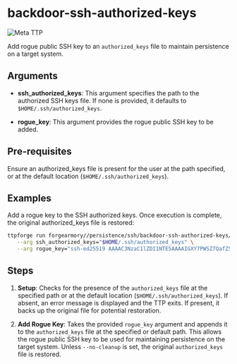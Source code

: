 # backdoor-ssh-authorized-keys

![Meta TTP](https://img.shields.io/badge/Meta_TTP-blue)

Add rogue public SSH key to an `authorized_keys` file to maintain
persistence on a target system.

## Arguments

- **ssh_authorized_keys**: This argument specifies the path to the
  authorized SSH keys file. If none is provided, it defaults to
  `$HOME/.ssh/authorized_keys`.

- **rogue_key**: This argument provides the
  rogue public SSH key to be added.

## Pre-requisites

Ensure an authorized_keys file is present for the user at the path
specified, or at the default location (`$HOME/.ssh/authorized_keys`).

## Examples

Add a rogue key to the SSH authorized keys. Once execution is
complete, the original authorized_keys file is restored:

```bash
ttpforge run forgearmory//persistence/ssh/backdoor-ssh-authorized-keys/backdoor-ssh-authorized-keys.yaml \
   --arg ssh_authorized_keys="$HOME/.ssh/authorized_keys" \
   --arg rogue_key="ssh-ed25519 AAAAC3NzaC1lZDI1NTE5AAAAIGXY7PWSZ7QafZ5LsBxGVtAcAwn706dJENP1jXlX3fVa Test public key"
```

## Steps

1. **Setup**: Checks for the presence of the `authorized_keys` file at the
   specified path or at the default location (`$HOME/.ssh/authorized_keys`).
   If absent, an error message is displayed and the TTP exits. If present,
   it backs up the original file for potential restoration.

1. **Add Rogue Key**: Takes the provided `rogue_key` argument and appends it
   to the `authorized_keys` file at the specified or default path. This
   allows the rogue public SSH key to be used for maintaining persistence
   on the target system. Unless `--no-cleanup` is set, the original
   `authorized_keys` file is restored.
